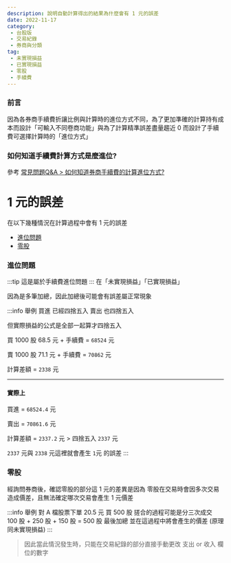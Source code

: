 ```yaml
---
description: 說明自動計算得出的結果為什麼會有 1 元的誤差
date: 2022-11-17
category:
 - 台股版
 - 交易紀錄
 - 券商與分類
tag: 
 - 未實現損益
 - 已實現損益
 - 零股
 - 手續費
---
```


### 前言

  因為各券商手續費折讓比例與計算時的進位方式不同，為了更加準確的計算持有成本而設計「可輸入不同卷商功能」與為了計算精準誤差盡量趨近 0 而設計了手續費可選擇計算時的「進位方式」

### 如何知道手續費計算方式是麼進位?

  參考 [常見問題Q&A > 如何知道券商手續費的計算進位方式?](2022-11-16.md)

# 1 元的誤差

  在以下幾種情況在計算過程中會有 1 元的誤差
  - [進位問題](#進位問題)
  - [零股](#零股)

### 進位問題

  :::tip 這是屬於手續費進位問題
  :::
  在「未實現損益」「已實現損益」

  因為是多筆加總，因此加總後可能會有誤差屬正常現象

  :::info 舉例
  買進 已經四捨五入 賣出 也四捨五入

  但實際損益的公式是全部一起算才四捨五入

  買 1000 股 68.5 元 + 手續費 = `68524` 元

  賣 1000 股 71.1 元 + 手續費 = `70862` 元

  計算差額 = `2338` 元

---

  #### 實際上

  買進 = `68524.4` 元

  賣出 = `70861.6` 元

  計算差額 = `2337.2` 元 > 四捨五入 `2337` 元
  
  `2337` 元與 `2338` 元這裡就會產生 `1`元 的誤差
  :::
  
### 零股

  經詢問券商後，確認零股的部分這 1 元的差異是因為
  零股在交易時會因多次交易造成價差，且無法確定哪次交易會產生 1 元價差

  :::info 舉例
  對 A 檔股票下單 20.5 元 買 500 股
  搓合的過程可能是分三次成交
  100 股 + 250 股 + 150 股 = 500 股
  最後加總
  並在這過程中將會產生的價差 (原理同未實現損益)
  :::

  > 因此當此情況發生時，只能在交易紀錄的部分直接手動更改 支出 or 收入 欄位的數字
